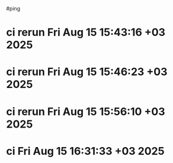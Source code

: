 #ping
# ci rerun Fri Aug 15 15:43:16 +03 2025
# ci rerun Fri Aug 15 15:46:23 +03 2025
# ci rerun Fri Aug 15 15:56:10 +03 2025
# ci Fri Aug 15 16:31:33 +03 2025
